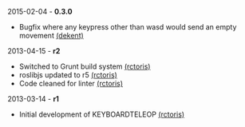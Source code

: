 2015-02-04 - **0.3.0**
 * Bugfix where any keypress other than wasd would send an empty movement [(dekent)](https://github.com/dekent/)

2013-04-15 - **r2**
 * Switched to Grunt build system [(rctoris)](https://github.com/rctoris/)
 * roslibjs updated to r5 [(rctoris)](https://github.com/rctoris/)
 * Code cleaned for linter [(rctoris)](https://github.com/rctoris/)

2013-03-14 - **r1**
 * Initial development of KEYBOARDTELEOP [(rctoris)](https://github.com/rctoris/)
